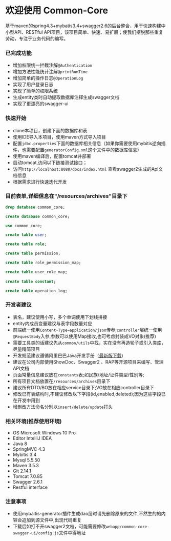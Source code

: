 # 欢迎使用 Common-Core
基于maven的spring4.3+mybatis3.4+swagger2.6的后台整合，用于快速构建中小型API、RESTful API项目，该项目简单、快速、易扩展；使我们摆脱那些重复劳动，专注于业务代码的编写。


### 已完成功能
- 增加权限统一拦截注解`@Authentication`
- 增加方法性能统计注解`@printRunTime`
- 增加简单的操作日志`@OperationLog`
- 实现了用户登录日志
- 实现了简单的权限系统
- 生成entity类时自动提取数据库注释生成swagger文档
- 实现了更漂亮的swagger-ui

### 快速开始
- clone本项目，创建下面的数据库和表
- 使用IDE导入本项目，使用maven方式导入项目
- 配置`jdbc.properties`下面的数据库相关信息（如果你需要使用mybitis逆向插件，也需要配置`generatorConfig.xml`这个文件中的数据库信息）
- 使用maven编译后，配置tomcat并部署
- 启动tomcat,访问以下链接测试接口；
- 访问`http://localhost:8080/docs/index.html` 查看swagger2生成的Api文档信息
- 根据需求进行快速迭代开发

### 目前表单,详细信息在"/resources/archives"目录下
```sql
drop database common_core;

create database common_core;

use common_core;

create table user;

create table role;

create table permission;

create table role_permission_map;

create table user_role_map;
 
create table constant;

create table operation_log;

```


### 开发者建议
- 表名，建议使用小写，多个单词使用下划线拼接
- entity内成员变量建议与表字段数量对应
- 前端统一使用`Content-Type=application/json`传参;`controller`层统一使用`@RequestBody`入参,参数可以使用Map接收,也可考虑封装成VO对象(推荐)
- 需要工具类的话建议先从`common/utils`中找，实在没有再造轮子或引入类库，尽量精简项目
- 开发规范建议遵循阿里巴巴Java开发手册（[最新版下载](https://github.com/lihengming/java-codes/blob/master/shared-resources/%E9%98%BF%E9%87%8C%E5%B7%B4%E5%B7%B4Java%E5%BC%80%E5%8F%91%E6%89%8B%E5%86%8CV1.2.0.pdf))
- 建议在公司内部使用ShowDoc、Swagger2 、RAP等开源项目来编写、管理API文档
- 页面常量信息建议放在`constants`表;如民族/地址/证件类型/性别等;
- 所有项目文档放置在`/resources/archives`目录下
- 建议所有DTO/BO放在相应service目录下;VO放在相应controller目录下
- 修改已有表结构时,不建议修改以下字段(id,enabled,deleted);因为这些字段已在开发中用到
- 增删改方法命名分别以`insert/delete/update`打头


### 相关环境(推荐使用环境)
- OS Microsoft Windows 10 Pro
- Editor IntelliJ IDEA
- Java 8
- SpringMVC 4.3
- Mybitis 3.4
- Mysql 5.5.50
- Maven 3.5.3
- Git 2.14.1
- Tomcat 7.0.85
- Swagger 2.6.1
- Restful interface


### 注意事项
- 使用mybaitis-generator插件生成dao层时请先删除原来的文件,不然生的的内容会追加到源文件中,出现代码重复
- 下载后如打不开swagger2文档，可能需要修改`webapp/common-core-swagger-ui/config.js`文件中得地址
